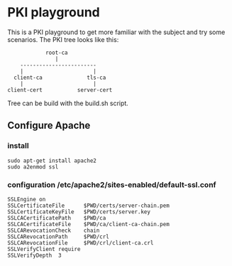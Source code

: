 # PKI playground

This is a PKI playground to get more familiar with the subject and try some scenarios.
The PKI tree looks like this:

```
            root-ca
               |
    ------------------------
    |                      |
  client-ca              tls-ca
    |                      |
client-cert           server-cert
```

Tree can be build with the build.sh script.


## Configure Apache 

### install
```
sudo apt-get install apache2
sudo a2enmod ssl
```
### configuration /etc/apache2/sites-enabled/default-ssl.conf
```
SSLEngine on
SSLCertificateFile	    $PWD/certs/server-chain.pem
SSLCertificateKeyFile   $PWD/certs/server.key
SSLCACertificatePath    $PWD/ca
SSLCACertificateFile    $PWD/ca/client-ca-chain.pem
SSLCARevocationCheck    chain
SSLCARevocationPath     $PWD/crl
SSLCARevocationFile     $PWD/crl/client-ca.crl
SSLVerifyClient require
SSLVerifyDepth  3
```
